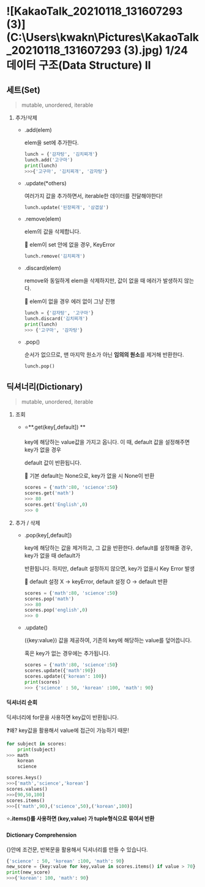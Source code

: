 # ![KakaoTalk_20210118_131607293 (3)](C:\Users\kwakn\Pictures\KakaoTalk_20210118_131607293 (3).jpg) 1/24 데이터 구조(Data Structure) II

## 세트(Set)

> mutable, unordered, iterable

1. 추가/삭제

   - .add(elem)

     elem을 set에 추가한다.

     ```python
     lunch = {'감자탕', '김치찌개'}
     lunch.add('고구마')
     print(lunch)
     >>>{'고구마', '김치찌개', '감자탕'}
     ```

   - .update(*others)

     여러가지 값을 추가하면서, iterable한 데이터를 전달해야한다!

     ```python
     lunch.update('된장찌개', '삼겹살')
     ```

   - .remove(elem)

     elem의 값을 삭제합니다.

     :wrench: elem이 set 안에 없을 경우, KeyError 

     ```python
     lunch.remove('김치찌개')
     ```

   - .discard(elem)

     remove와 동일하게 elem을 삭제하지만, 값이 없을 때 에러가 발생하지 않는다.

     :wrench: elem이 없을 경우 에러 없이 그냥 진행

     ```python
     lunch = {'감자탕', '고구마'}
     lunch.discard('김치찌개')
     print(lunch)
     >>> {'고구마', '감자탕'}
     ```

   - .pop()

     순서가 없으므로, 맨 마지막 원소가 아닌 **임의의 원소**를 제거해 반환한다.

     ```python
     lunch.pop()
     ```

     

## 딕셔너리(Dictionary)

> mutable, unordered, iterable

1. 조회

   - :star:**.get(key[,default]) **

     key에 해당하는 value값을 가지고 옵니다. 이 때, default 값을 설정해주면 key가 없을 경우

     default 값이 반환됩니다. 

     :wrench: 기본 default는 None으로, key가 없을 시 None이 반환

     ```python
     scores = {'math':80, 'science':50}
     scores.get('math')
     >>> 80
     scores.get('English',0)
     >>> 0
     ```

2. 추가 / 삭제

   - .pop(key[,default])

     key에 해당하는 값을 제거하고, 그 값을 반환한다. default를 설정해줄 경우, key가 없을 때 default가

     반환됩니다. 하지만, default 설정하지 않으면, key가 없을시 Key Error 발생

     :wrench: default 설정 X -> keyError, default 설정 O -> default 반환

     ```python
     scores = {'math':80, 'science':50}
     scores.pop('math')
     >>> 80
     scores.pop('english',0)
     >>> 0
     ```

   - .update()

     ({key:value}) 값을 제공하여, 기존의 key에 해당하는 value를 덮어씁니다.

     혹은 key가 없는 경우에는 추가됩니다.

     ```python
     scores = {'math':80, 'science':50}
     scores.update({'math':90})
     scores.update({'korean': 100})
     print(scores)
     >>> {'science' : 50, 'korean' :100, 'math': 90}
     ```



#### 딕셔너리 순회

딕셔너리에 for문을 사용하면 key값이 반환됩니다.

:question:왜? key값을 활용해서 value에 접근이 가능하기 때문!

```python
for subject in scores:
    print(subject)
>>> math
	korean
    science
```

```python
scores.keys()
>>>['math','science','korean']
scores.values()
>>>[90,50,100]
scores.items()
>>>[('math',90),('science',50),('korean',100)]
```

:star:**.items()를 사용하면 (key,value) 가 tuple형식으로 묶여서 반환**



#### Dictionary Comprehension

{}안에 조건문, 반복문을 활용해서 딕셔너리를 만들 수 있습니다.

```python
{'science' : 50, 'korean' :100, 'math': 90}
new_score = {key:value for key,value in scores.items() if value > 70}
print(new_score)
>>>{'korean': 100, 'math': 90}
```

